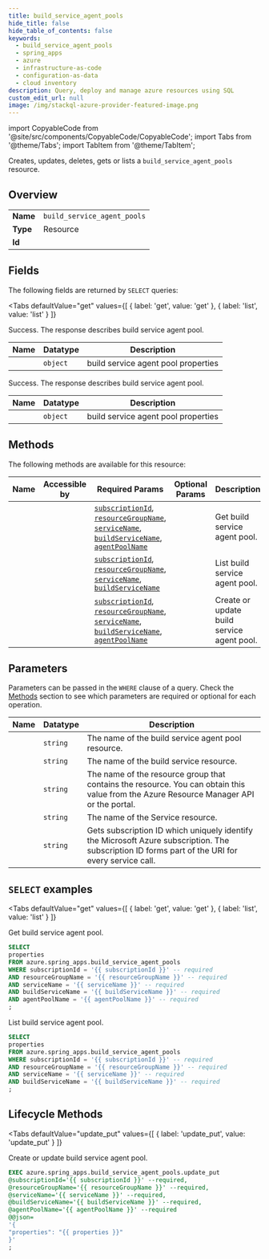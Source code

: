```yaml
--- 
title: build_service_agent_pools
hide_title: false
hide_table_of_contents: false
keywords:
  - build_service_agent_pools
  - spring_apps
  - azure
  - infrastructure-as-code
  - configuration-as-data
  - cloud inventory
description: Query, deploy and manage azure resources using SQL
custom_edit_url: null
image: /img/stackql-azure-provider-featured-image.png
---
```


import CopyableCode from '@site/src/components/CopyableCode/CopyableCode';
import Tabs from '@theme/Tabs';
import TabItem from '@theme/TabItem';

Creates, updates, deletes, gets or lists a <code>build_service_agent_pools</code> resource.

## Overview
<table><tbody>
<tr><td><b>Name</b></td><td><code>build_service_agent_pools</code></td></tr>
<tr><td><b>Type</b></td><td>Resource</td></tr>
<tr><td><b>Id</b></td><td><CopyableCode code="azure.spring_apps.build_service_agent_pools" /></td></tr>
</tbody></table>

## Fields

The following fields are returned by `SELECT` queries:

<Tabs
    defaultValue="get"
    values={[
        { label: 'get', value: 'get' },
        { label: 'list', value: 'list' }
    ]}
>
<TabItem value="get">

Success. The response describes build service agent pool.

<table>
<thead>
    <tr>
    <th>Name</th>
    <th>Datatype</th>
    <th>Description</th>
    </tr>
</thead>
<tbody>
<tr>
    <td><CopyableCode code="properties" /></td>
    <td><code>object</code></td>
    <td>build service agent pool properties</td>
</tr>
</tbody>
</table>
</TabItem>
<TabItem value="list">

Success. The response describes build service agent pool.

<table>
<thead>
    <tr>
    <th>Name</th>
    <th>Datatype</th>
    <th>Description</th>
    </tr>
</thead>
<tbody>
<tr>
    <td><CopyableCode code="properties" /></td>
    <td><code>object</code></td>
    <td>build service agent pool properties</td>
</tr>
</tbody>
</table>
</TabItem>
</Tabs>

## Methods

The following methods are available for this resource:

<table>
<thead>
    <tr>
    <th>Name</th>
    <th>Accessible by</th>
    <th>Required Params</th>
    <th>Optional Params</th>
    <th>Description</th>
    </tr>
</thead>
<tbody>
<tr>
    <td><a href="#get"><CopyableCode code="get" /></a></td>
    <td><CopyableCode code="select" /></td>
    <td><a href="#parameter-subscriptionId"><code>subscriptionId</code></a>, <a href="#parameter-resourceGroupName"><code>resourceGroupName</code></a>, <a href="#parameter-serviceName"><code>serviceName</code></a>, <a href="#parameter-buildServiceName"><code>buildServiceName</code></a>, <a href="#parameter-agentPoolName"><code>agentPoolName</code></a></td>
    <td></td>
    <td>Get build service agent pool.</td>
</tr>
<tr>
    <td><a href="#list"><CopyableCode code="list" /></a></td>
    <td><CopyableCode code="select" /></td>
    <td><a href="#parameter-subscriptionId"><code>subscriptionId</code></a>, <a href="#parameter-resourceGroupName"><code>resourceGroupName</code></a>, <a href="#parameter-serviceName"><code>serviceName</code></a>, <a href="#parameter-buildServiceName"><code>buildServiceName</code></a></td>
    <td></td>
    <td>List build service agent pool.</td>
</tr>
<tr>
    <td><a href="#update_put"><CopyableCode code="update_put" /></a></td>
    <td><CopyableCode code="exec" /></td>
    <td><a href="#parameter-subscriptionId"><code>subscriptionId</code></a>, <a href="#parameter-resourceGroupName"><code>resourceGroupName</code></a>, <a href="#parameter-serviceName"><code>serviceName</code></a>, <a href="#parameter-buildServiceName"><code>buildServiceName</code></a>, <a href="#parameter-agentPoolName"><code>agentPoolName</code></a></td>
    <td></td>
    <td>Create or update build service agent pool.</td>
</tr>
</tbody>
</table>

## Parameters

Parameters can be passed in the `WHERE` clause of a query. Check the [Methods](#methods) section to see which parameters are required or optional for each operation.

<table>
<thead>
    <tr>
    <th>Name</th>
    <th>Datatype</th>
    <th>Description</th>
    </tr>
</thead>
<tbody>
<tr id="parameter-agentPoolName">
    <td><CopyableCode code="agentPoolName" /></td>
    <td><code>string</code></td>
    <td>The name of the build service agent pool resource.</td>
</tr>
<tr id="parameter-buildServiceName">
    <td><CopyableCode code="buildServiceName" /></td>
    <td><code>string</code></td>
    <td>The name of the build service resource.</td>
</tr>
<tr id="parameter-resourceGroupName">
    <td><CopyableCode code="resourceGroupName" /></td>
    <td><code>string</code></td>
    <td>The name of the resource group that contains the resource. You can obtain this value from the Azure Resource Manager API or the portal.</td>
</tr>
<tr id="parameter-serviceName">
    <td><CopyableCode code="serviceName" /></td>
    <td><code>string</code></td>
    <td>The name of the Service resource.</td>
</tr>
<tr id="parameter-subscriptionId">
    <td><CopyableCode code="subscriptionId" /></td>
    <td><code>string</code></td>
    <td>Gets subscription ID which uniquely identify the Microsoft Azure subscription. The subscription ID forms part of the URI for every service call.</td>
</tr>
</tbody>
</table>

## `SELECT` examples

<Tabs
    defaultValue="get"
    values={[
        { label: 'get', value: 'get' },
        { label: 'list', value: 'list' }
    ]}
>
<TabItem value="get">

Get build service agent pool.

```sql
SELECT
properties
FROM azure.spring_apps.build_service_agent_pools
WHERE subscriptionId = '{{ subscriptionId }}' -- required
AND resourceGroupName = '{{ resourceGroupName }}' -- required
AND serviceName = '{{ serviceName }}' -- required
AND buildServiceName = '{{ buildServiceName }}' -- required
AND agentPoolName = '{{ agentPoolName }}' -- required
;
```
</TabItem>
<TabItem value="list">

List build service agent pool.

```sql
SELECT
properties
FROM azure.spring_apps.build_service_agent_pools
WHERE subscriptionId = '{{ subscriptionId }}' -- required
AND resourceGroupName = '{{ resourceGroupName }}' -- required
AND serviceName = '{{ serviceName }}' -- required
AND buildServiceName = '{{ buildServiceName }}' -- required
;
```
</TabItem>
</Tabs>


## Lifecycle Methods

<Tabs
    defaultValue="update_put"
    values={[
        { label: 'update_put', value: 'update_put' }
    ]}
>
<TabItem value="update_put">

Create or update build service agent pool.

```sql
EXEC azure.spring_apps.build_service_agent_pools.update_put 
@subscriptionId='{{ subscriptionId }}' --required, 
@resourceGroupName='{{ resourceGroupName }}' --required, 
@serviceName='{{ serviceName }}' --required, 
@buildServiceName='{{ buildServiceName }}' --required, 
@agentPoolName='{{ agentPoolName }}' --required 
@@json=
'{
"properties": "{{ properties }}"
}'
;
```
</TabItem>
</Tabs>

